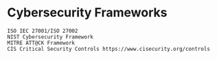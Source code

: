 # Cybersecurity Frameworks
	ISO IEC 27001/ISO 27002
	NIST Cybersecurity Framework
	MITRE ATT@CK Framework
	CIS Critical Security Controls https://www.cisecurity.org/controls
